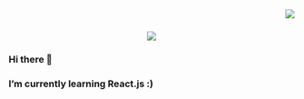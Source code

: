 <img align="right" src="https://visitor-badge.laobi.icu/badge?page_id=Damianbaban.visitor-badge&right_text=My%20Page%20Visitors"/>



<h1 align="center">
      <img src="https://readme-typing-svg.demolab.com/?lines=Hi+There!+👋;+I'm+Damian+baba!;"/>
</h1>

  
### Hi there 👋
### I’m currently learning React.js :)

<!--
**Damianbaba/Damianbaba** is a ✨ _special_ ✨ repository because its `README.md` (this file) appears on your GitHub profile.

Here are some ideas to get you started:

- 🔭 I’m currently working on ...
- 🌱 I’m currently learning ...
- 👯 I’m looking to collaborate on ...
- 🤔 I’m looking for help with ...
- 💬 Ask me about ...
- 📫 How to reach me: ...
- 😄 Pronouns: ...
- ⚡ Fun fact: ...
-->
